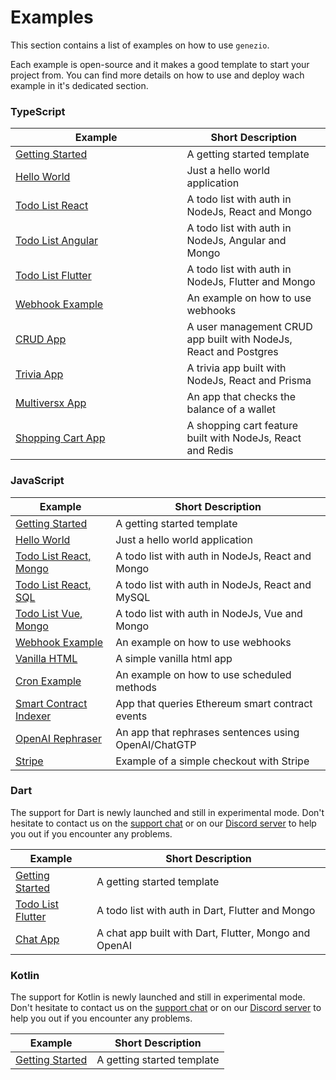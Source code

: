 # Examples

This section contains a list of examples on how to use `genezio`.

Each example is open-source and it makes a good template to start your project from. You can find more details on how to use and deploy wach example in it's dedicated section.

### TypeScript

<table><thead><tr><th width="427">Example</th><th width="321">Short Description</th></tr></thead><tbody><tr><td><a href="typescript/getting-started.md">Getting Started</a></td><td>A getting started template</td></tr><tr><td><a href="typescript/hello-world.md">Hello World</a></td><td>Just a hello world application</td></tr><tr><td><a href="typescript/todo-list.md">Todo List React</a></td><td>A todo list with auth in NodeJs, React and Mongo</td></tr><tr><td><a href="typescript/todo-list-angular.md">Todo List Angular</a></td><td>A todo list with auth in NodeJs, Angular and Mongo</td></tr><tr><td><a href="typescript/todo-list-flutter.md">Todo List Flutter</a></td><td>A todo list with auth in NodeJs, Flutter and Mongo</td></tr><tr><td><a href="typescript/webhook-example.md">Webhook Example</a></td><td>An example on how to use webhooks</td></tr><tr><td><a href="typescript/crud-application.md">CRUD App</a></td><td>A user management CRUD app built with NodeJs, React and Postgres</td></tr><tr><td><a href="typescript/trivia-application.md">Trivia App</a></td><td>A trivia app built with NodeJs, React and Prisma</td></tr><tr><td><a href="typescript/multiversx-integration.md">Multiversx App</a></td><td>An app that checks the balance of a wallet</td></tr><tr><td><a href="typescript/shopping-cart.md">Shopping Cart App</a></td><td>A shopping cart feature built with NodeJs, React and Redis</td></tr></tbody></table>

### JavaScript

| Example                                                | Short Description                                    |
| ------------------------------------------------------ | ---------------------------------------------------- |
| [Getting Started](javascript/getting-started.md)       | A getting started template                           |
| [Hello World](javascript/hello-world.md)               | Just a hello world application                       |
| [Todo List React, Mongo](javascript/todo-list.md)      | A todo list with auth in NodeJs, React and Mongo     |
| [Todo List React, SQL](javascript/todo-list-sql.md)    | A todo list with auth in NodeJs, React and MySQL     |
| [Todo List Vue, Mongo](javascript/todo-list-vue.md)    | A todo list with auth in NodeJs, Vue and Mongo       |
| [Webhook Example](javascript/webhook.md)               | An example on how to use webhooks                    |
| [Vanilla HTML](javascript/html-example.md)             | A simple vanilla html app                            |
| [Cron Example](javascript/cron.md)                     | An example on how to use scheduled methods           |
| [Smart Contract Indexer](javascript/blockchain-app.md) | App that queries Ethereum smart contract events      |
| [OpenAI Rephraser](javascript/chatgpt-project.md)      | An app that rephrases sentences using OpenAI/ChatGTP |
| [Stripe](javascript/stripe-integration.md)             | Example of a simple checkout with Stripe             |

### Dart

The support for Dart is newly launched and still in experimental mode. Don't hesitate to contact us on the [support chat](https://app.genez.io) or on our [Discord server](https://discord.com/invite/uc9H5YKjXv) to help you out if you encounter any problems.

| Example                                      | Short Description                                     |
| -------------------------------------------- | ----------------------------------------------------- |
| [Getting Started](dart/getting-started.md)   | A getting started template                            |
| [Todo List Flutter](dart/todo-list-react.md) | A todo list with auth in Dart, Flutter and Mongo      |
| [Chat App](dart/chat-with-yoda-chatgpt.md)   | A chat app built with Dart, Flutter, Mongo and OpenAI |

### **Kotlin**

The support for Kotlin is newly launched and still in experimental mode. Don't hesitate to contact us on the [support chat](https://app.genez.io) or on our [Discord server](https://discord.com/invite/uc9H5YKjXv) to help you out if you encounter any problems.

| Example                                                   | Short Description          |
| --------------------------------------------------------- | -------------------------- |
| [Getting Started](kotlin-experimental/getting-started.md) | A getting started template |
